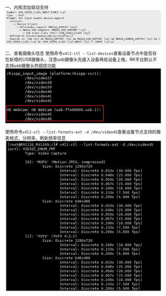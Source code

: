 一、内核添加驱动支持
![image](images/_y0iflAHDhC3Mm7uAlddl8jKL-SN0ocIpPOkaRB9XyE.png)

二、查看摄像头信息
使用命令`v4l2-ctl --list-devices`查看设备节点中是否存在新增的USB摄像头，注意usb摄像头先接入设备再给设备上电，RK平台默认不支持usb摄像头热插拔功能
![image](images/pvSVSh68XDP_RIQMONTGOFEVYG9bcyo5ctndSOp9x0o.png)

使用命令`v4l2-ctl --list-formats-ext -d /dev/video45`查看设备节点支持的像素格式、分辨率、刷新频率信息
![image](images/ju5HZzefHOG_Ah1vkt3TL6YE0ov4h-7jtdTHPdrIPe4.png)



